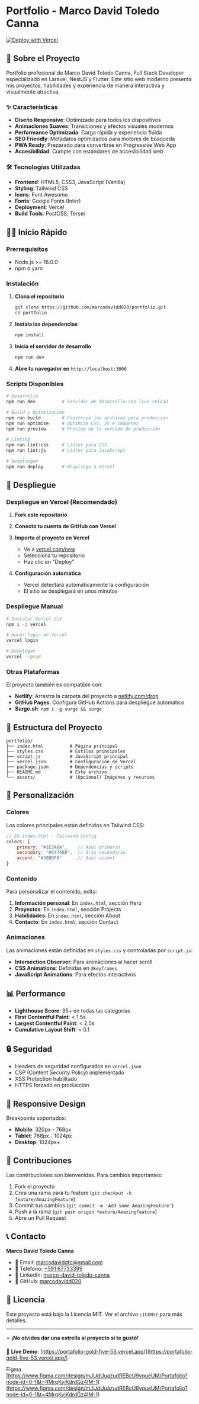 # Portfolio - Marco David Toledo Canna

[![Deploy with Vercel](https://vercel.com/button)](https://vercel.com/new/clone?repository-url=https://github.com/marcodavidd020/portfolio)

## 🚀 Sobre el Proyecto

Portfolio profesional de Marco David Toledo Canna, Full Stack Developer especializado en Laravel, NestJS y Flutter. Este sitio web moderno presenta mis proyectos, habilidades y experiencia de manera interactiva y visualmente atractiva.

### ✨ Características

- **Diseño Responsive**: Optimizado para todos los dispositivos
- **Animaciones Suaves**: Transiciones y efectos visuales modernos
- **Performance Optimizada**: Carga rápida y experiencia fluida
- **SEO Friendly**: Metadatos optimizados para motores de búsqueda
- **PWA Ready**: Preparado para convertirse en Progressive Web App
- **Accesibilidad**: Cumple con estándares de accesibilidad web

### 🛠️ Tecnologías Utilizadas

- **Frontend**: HTML5, CSS3, JavaScript (Vanilla)
- **Styling**: Tailwind CSS
- **Icons**: Font Awesome
- **Fonts**: Google Fonts (Inter)
- **Deployment**: Vercel
- **Build Tools**: PostCSS, Terser

## 🏃‍♂️ Inicio Rápido

### Prerrequisitos

- Node.js >= 16.0.0
- npm o yarn

### Instalación

1. **Clona el repositorio**
   ```bash
   git clone https://github.com/marcodavidd020/portfolio.git
   cd portfolio
   ```

2. **Instala las dependencias**
   ```bash
   npm install
   ```

3. **Inicia el servidor de desarrollo**
   ```bash
   npm run dev
   ```

4. **Abre tu navegador en** `http://localhost:3000`

### Scripts Disponibles

```bash
# Desarrollo
npm run dev          # Servidor de desarrollo con live reload

# Build y Optimización
npm run build        # Construye los archivos para producción
npm run optimize     # Optimiza CSS, JS e imágenes
npm run preview      # Preview de la versión de producción

# Linting
npm run lint:css     # Linter para CSS
npm run lint:js      # Linter para JavaScript

# Despliegue
npm run deploy       # Despliega a Vercel
```

## 🚀 Despliegue

### Despliegue en Vercel (Recomendado)

1. **Fork este repositorio**

2. **Conecta tu cuenta de GitHub con Vercel**

3. **Importa el proyecto en Vercel**
   - Ve a [vercel.com/new](https://vercel.com/new)
   - Selecciona tu repositorio
   - Haz clic en "Deploy"

4. **Configuración automática**
   - Vercel detectará automáticamente la configuración
   - El sitio se desplegará en unos minutos

### Despliegue Manual

```bash
# Instalar Vercel CLI
npm i -g vercel

# Hacer login en Vercel
vercel login

# Desplegar
vercel --prod
```

### Otras Plataformas

El proyecto también es compatible con:

- **Netlify**: Arrastra la carpeta del proyecto a [netlify.com/drop](https://netlify.com/drop)
- **GitHub Pages**: Configura GitHub Actions para despliegue automático
- **Surge.sh**: `npm i -g surge && surge`

## 📁 Estructura del Proyecto

```
portfolio/
├── index.html          # Página principal
├── styles.css          # Estilos principales
├── script.js           # JavaScript principal
├── vercel.json         # Configuración de Vercel
├── package.json        # Dependencias y scripts
├── README.md           # Este archivo
└── assets/             # (Opcional) Imágenes y recursos
```

## 🎨 Personalización

### Colores

Los colores principales están definidos en Tailwind CSS:

```javascript
// En index.html - Tailwind Config
colors: {
    primary: "#1E3A8A",    // Azul primario
    secondary: "#64748B",  // Gris secundario
    accent: "#38BDF8"      // Azul accent
}
```

### Contenido

Para personalizar el contenido, edita:

1. **Información personal**: En `index.html`, sección Hero
2. **Proyectos**: En `index.html`, sección Projects
3. **Habilidades**: En `index.html`, sección About
4. **Contacto**: En `index.html`, sección Contact

### Animaciones

Las animaciones están definidas en `styles.css` y controladas por `script.js`:

- **Intersection Observer**: Para animaciones al hacer scroll
- **CSS Animations**: Definidas en `@keyframes`
- **JavaScript Animations**: Para efectos interactivos

## 📊 Performance

- **Lighthouse Score**: 95+ en todas las categorías
- **First Contentful Paint**: < 1.5s
- **Largest Contentful Paint**: < 2.5s
- **Cumulative Layout Shift**: < 0.1

## 🔒 Seguridad

- Headers de seguridad configurados en `vercel.json`
- CSP (Content Security Policy) implementado
- XSS Protection habilitado
- HTTPS forzado en producción

## 📱 Responsive Design

Breakpoints soportados:

- **Mobile**: 320px - 768px
- **Tablet**: 768px - 1024px
- **Desktop**: 1024px+

## 🤝 Contribuciones

Las contribuciones son bienvenidas. Para cambios importantes:

1. Fork el proyecto
2. Crea una rama para tu feature (`git checkout -b feature/AmazingFeature`)
3. Commit tus cambios (`git commit -m 'Add some AmazingFeature'`)
4. Push a la rama (`git push origin feature/AmazingFeature`)
5. Abre un Pull Request

## 📞 Contacto

**Marco David Toledo Canna**

- 📧 Email: [marcodaviddtc@gmail.com](mailto:marcodaviddtc@gmail.com)
- 📱 Teléfono: [+591 67733399](tel:+59167733399)
- 💼 LinkedIn: [marco-david-toledo-canna](https://linkedin.com/in/marco-david-toledo-canna-813bb2165)
- 🐙 GitHub: [marcodavidd020](https://github.com/marcodavidd020)

## 📄 Licencia

Este proyecto está bajo la Licencia MIT. Ver el archivo `LICENSE` para más detalles.

---

⭐ **¡No olvides dar una estrella al proyecto si te gustó!**

🚀 **Live Demo**: [https://portafolio-gold-five-53.vercel.app/](https://portafolio-gold-five-53.vercel.app/)

Figma [https://www.figma.com/design/mJUdUuazudREBcU9vqueUM/Portafolio?node-id=0-1&t=4MrqKyiKdrdGz4IM-1](https://www.figma.com/design/mJUdUuazudREBcU9vqueUM/Portafolio?node-id=0-1&t=4MrqKyiKdrdGz4IM-1)
